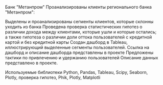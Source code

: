 
Банк "Метанпром"
Проанализированы клиенты регионального банка "Метанпром":

Выделены и проанализированы сегменты клиентов, которые склонны уходить из банка
Проведена проверка статистических гипотез о различии дохода между клиентами, которые ушли и которые остались; а также гипотеза о различии доли оттока пользователей с кредитной картой и без кредитной карты
Создан дашборд в Tableau, иллюстрирующий выделенные сегменты пользователей. Ссылка на дашборд и описание дашборда представлены в проекте
Предложены тактики по привлечению и удержанию пользователей
Описание данных представлено в проекте.

Используемые библиотеки
Python, Pandas, Tableau, Scipy, Seaborn, Plotly, проверка гипотез, Phik, Plotly, Matplotli
